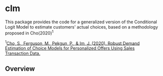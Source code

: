 # clm
This package provides the code for a generalized version of the Conditional Logit Model to estimate customers' actual choices, based on a methodology proposed in
Cho(2020)<sup>1</sup>

<sup>1</sup>[Cho, S., Ferguson, M., Pekgun, P., & Im, J. (2020). Robust Demand Estimation of Choice Models for Personalized Offers Using Sales Transaction Data.](https://papers.ssrn.com/sol3/papers.cfm?abstract_id=3598259)

## Overview


